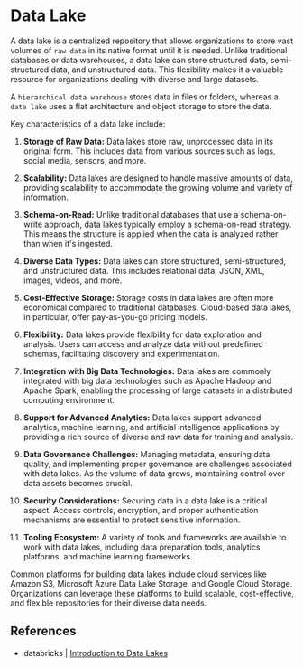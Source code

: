 # Data Lake

A data lake is a centralized repository that allows organizations to store vast volumes of `raw data` in its native format until it is needed. Unlike traditional databases or data warehouses, a data lake can store structured data, semi-structured data, and unstructured data. This flexibility makes it a valuable resource for organizations dealing with diverse and large datasets.

A `hierarchical data warehouse` stores data in files or folders, whereas a `data lake` uses a flat architecture and object storage to store the data.‍

Key characteristics of a data lake include:

1. **Storage of Raw Data:**
   Data lakes store raw, unprocessed data in its original form. This includes data from various sources such as logs, social media, sensors, and more.

2. **Scalability:**
   Data lakes are designed to handle massive amounts of data, providing scalability to accommodate the growing volume and variety of information.

3. **Schema-on-Read:**
   Unlike traditional databases that use a schema-on-write approach, data lakes typically employ a schema-on-read strategy. This means the structure is applied when the data is analyzed rather than when it's ingested.

4. **Diverse Data Types:**
   Data lakes can store structured, semi-structured, and unstructured data. This includes relational data, JSON, XML, images, videos, and more.

5. **Cost-Effective Storage:**
   Storage costs in data lakes are often more economical compared to traditional databases. Cloud-based data lakes, in particular, offer pay-as-you-go pricing models.

6. **Flexibility:**
   Data lakes provide flexibility for data exploration and analysis. Users can access and analyze data without predefined schemas, facilitating discovery and experimentation.

7. **Integration with Big Data Technologies:**
   Data lakes are commonly integrated with big data technologies such as Apache Hadoop and Apache Spark, enabling the processing of large datasets in a distributed computing environment.

8. **Support for Advanced Analytics:**
   Data lakes support advanced analytics, machine learning, and artificial intelligence applications by providing a rich source of diverse and raw data for training and analysis.

9. **Data Governance Challenges:**
   Managing metadata, ensuring data quality, and implementing proper governance are challenges associated with data lakes. As the volume of data grows, maintaining control over data assets becomes crucial.

10. **Security Considerations:**
    Securing data in a data lake is a critical aspect. Access controls, encryption, and proper authentication mechanisms are essential to protect sensitive information.

11. **Tooling Ecosystem:**
    A variety of tools and frameworks are available to work with data lakes, including data preparation tools, analytics platforms, and machine learning frameworks.

Common platforms for building data lakes include cloud services like Amazon S3, Microsoft Azure Data Lake Storage, and Google Cloud Storage. Organizations can leverage these platforms to build scalable, cost-effective, and flexible repositories for their diverse data needs.

## References

* databricks | [Introduction to Data Lakes](https://www.databricks.com/discover/data-lakes/introduction)
